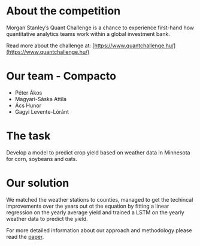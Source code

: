 # About the competition

Morgan Stanley’s Quant Challenge is a chance to experience first-hand how quantitative analytics teams work within a global investment bank.

Read more about the challenge at:
 [https://www.quantchallenge.hu/](https://www.quantchallenge.hu/)

# Our team - Compacto
 - Péter Ákos
 - Magyari-Sáska Attila
 - Ács Hunor
 - Gagyi Levente-Lóránt

# The task
Develop a model to predict crop yield based on weather data in Minnesota for corn, soybeans and oats.

# Our solution

We matched the weather stations to counties, managed to get the techincal improvements over the years out ot the equation by fitting a linear regression on the yearly average yield and trained a LSTM on the yearly weather data to predict the yield.

For more detailed information about our approach and methodology please read the [paper](https://drive.google.com/file/d/1uYFck13EBt0yTMGcFjFRf3ExtCFT6LX8/view?usp=sharing).


